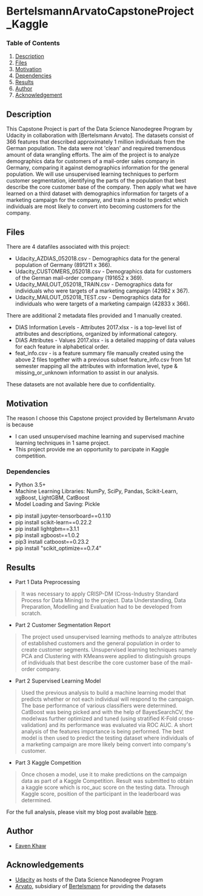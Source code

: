 # BertelsmannArvatoCapstoneProject_Kaggle

### Table of Contents

1. [Description](#description)
2. [Files](#files)
3. [Motivation](#motivation)
4. [Dependencies](#dependencies)
5. [Results](#results)
6. [Author](#author)
7. [Acknowledgement](#acknowledgement)


## Description <a name="description"></a>

This Capstone Project is part of the Data Science Nanodegree Program by Udacity in collaboration with [Bertelsmann Arvato]. The datasets consist of 366 features that described approximately 1 million individuals from the German population. 
The data were not 'clean' and required tremendous amount of data wrangling efforts. The aim of the project is to analyze demographics data for customers of a mail-order sales company in Germany, comparing it against demographics information for the general population. We will use unsupervised learning techniques to perform customer segmentation, identifying the parts of the population that best describe the core customer base of the company. Then apply what we have learned on a third dataset with demographics information for targets of a marketing campaign for the company, and train a model to predict which individuals are most likely to convert into becoming customers for the company.

## Files <a name="files"></a>

There are 4 datafiles associated with this project: 
* Udacity_AZDIAS_052018.csv - Demographics data for the general population of Germany (891211 x 366).
* Udacity_CUSTOMERS_052018.csv - Demographics data for customers of the German mail-order company (191652 x 369).
* Udacity_MAILOUT_052018_TRAIN.csv - Demographics data for individuals who were targets of a marketing campaign (42982 x 367).
* Udacity_MAILOUT_052018_TEST.csv - Demographics data for individuals who were targets of a marketing campaign (42833 x 366).

There are additional 2 metadata files provided and 1 manually created.
* DIAS Information Levels - Attributes 2017.xlsx - is a top-level list of attributes and descriptions, organized by informational category.
* DIAS Attributes - Values 2017.xlsx - is a detailed mapping of data values for each feature in alphabetical order.
* feat_info.csv - is a feature summary file manually created using the above 2 files together with a previous subset feature_info.csv from 1st semester mapping all the attributes with information level, type & missing_or_unknown information to assist in our analysis.

These datasets are not available here due to confidentiality.

## Motivation <a name="motivation"></a>
The reason I choose this Capstone project provided by Bertelsmann Arvato is because
 - I can used unsupervised machine learning and supervised machine learning techniques in 1 same project.
 - This project provide me an opportunity to parcipate in Kaggle competition. 

<a name="dependencies"></a>
### Dependencies
* Python 3.5+ 
* Machine Learning Libraries: NumPy, SciPy, Pandas, Scikit-Learn, xgBoost, LightGBM, CatBoost
* Model Loading and Saving: Pickle

 - pip install jupyter-tensorboard==0.1.10
 - pip install scikit-learn==0.22.2
 - pip install lightgbm==3.1.1
 - pip install xgboost==1.0.2
 - pip3 install catboost==0.23.2
 - pip install "scikit_optimize==0.7.4" 

## Results<a name="results"></a>

* Part 1 Data Preprocessing
> It was necessary to apply CRISP-DM (Cross-Industry Standard Process for Data Mining) to the project. Data Understanding, Data Preparation, Modelling and Evaluation had to be developed from scratch.
* Part 2 Customer Segmentation Report
 > The project used unsupervised learning methods to analyze attributes of established customers and the general population in order to create customer segments. Unsupervised learning techniques namely PCA and Clustering with KMeans were applied to distinguish groups of individuals that best describe the core customer base of the mail-order company.
* Part 2 Supervised Learning Model
> Used the previous analysis to build a machine learning model that predicts whether or not each individual will respond to the campaign. The base performance of various classifiers were determined. CatBoost was being picked and with the help of BayesSearchCV, the model was further optimized and tuned (using stratified K-Fold cross-validation) and its performance was evaluated via ROC AUC. A short analysis of the features importance is being performed. The best model is then used to predict the testing dataset where individuals of a marketing campaign are more likely being convert into company's customer.
* Part 3 Kaggle Competition
> Once chosen a model, use it to make predictions on the campaign data as part of a Kaggle Competition. Result was submitted to obtain a kaggle score which is roc_auc score on the testing data. Through Kaggle score, position of the participant in the leaderboard was determined.

For the full analysis, please visit my blog post available [here](https://eavenkhaw.medium.com/create-a-customer-segmentation-report-for-arvato-financial-services-129f5ceaf14d).


## Author<a name="authors"></a>

* [Eaven Khaw](https://github.com/EavenK)


## Acknowledgements<a name="acknowledgement"></a>

* [Udacity](https://www.udacity.com/) as hosts of the Data Science Nanodegree Program
* [Arvato](https://www.arvato.us/), subsidiary of [Bertelsmann](https://www.bertelsmann.com/#st-1) for providing the datasets 
